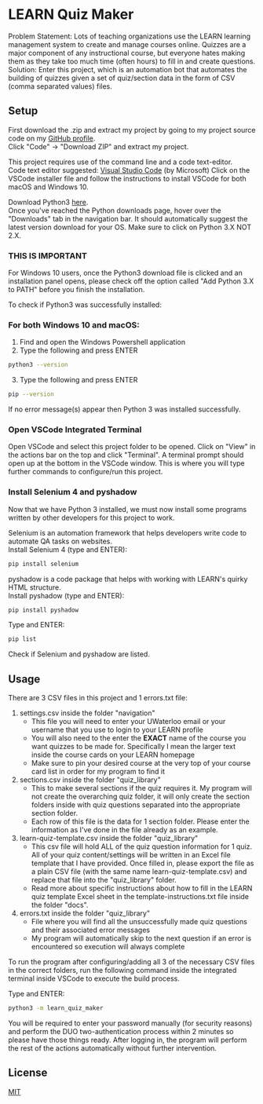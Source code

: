 # LEARN Quiz Maker
Problem Statement: Lots of teaching organizations use the LEARN learning management system to create and manage courses online. Quizzes are a major component of any instructional course, but everyone hates making them as they take too much time (often hours) to fill in and create questions.\
Solution: Enter this project, which is an automation bot that automates the building of quizzes given a set of quiz/section data in the form of CSV (comma separated values) files.

## Setup
First download the .zip and extract my project by going to my project source code on my [GitHub profile](https://github.com/lekangwang/learn-quiz-maker).\
Click "Code" -> "Download ZIP" and extract my project.

This project requires use of the command line and a code text-editor.\
Code text editor suggested: [Visual Studio Code](https://code.visualstudio.com/docs/setup/setup-overview) (by Microsoft)
Click on the VSCode installer file and follow the instructions to install VSCode for both macOS and Windows 10. 

Download Python3 [here](https://www.python.org/downloads/).\
Once you've reached the Python downloads page, hover over the "Downloads" tab in the navigation bar. It should automatically suggest the latest version download for your OS. Make sure to click on Python 3.X NOT 2.X.

### THIS IS IMPORTANT
For Windows 10 users, once the Python3 download file is clicked and an installation panel opens, please check off the option called "Add Python 3.X to PATH" before you finish the installation. 

To check if Python3 was successfully installed: 

### For both Windows 10 and macOS:
1. Find and open the Windows Powershell application
2. Type the following and press ENTER
```bash 
python3 --version
```

3. Type the following and press ENTER
```bash
pip --version
```
If no error message(s) appear then Python 3 was installed successfully.

### Open VSCode Integrated Terminal
Open VSCode and select this project folder to be opened. Click on "View" in the actions bar on the top and click "Terminal". A terminal prompt should open up at the bottom in the VSCode window. This is where you will type further commands to configure/run this project.

### Install Selenium 4 and pyshadow
Now that we have Python 3 installed, we must now install some programs written by other developers for this project to work.

Selenium is an automation framework that helps developers write code to automate QA tasks on websites. \
Install Selenium 4 (type and ENTER):
```bash
pip install selenium
```

pyshadow is a code package that helps with working with LEARN's quirky HTML structure. \
Install pyshadow (type and ENTER):
```bash
pip install pyshadow
```

Type and ENTER:
```bash 
pip list
```
Check if Selenium and pyshadow are listed. 

## Usage
There are 3 CSV files in this project and 1 errors.txt file:
1. settings.csv inside the folder "navigation"
    - This file you will need to enter your UWaterloo email or your username that you use to login to your LEARN profile
    - You will also need to the enter the **EXACT** name of the course you want quizzes to be made for. Specifically I mean the larger text inside the course cards on your LEARN homepage
    - Make sure to pin your desired course at the very top of your course card list in order for my program to find it
2. sections.csv inside the folder "quiz_library"
    - This to make several sections if the quiz requires it. My program will not create the overarching quiz folder, it will only create the section folders inside with quiz questions separated into the appropriate section folder. 
    - Each row of this file is the data for 1 section folder. Please enter the information as I've done in the file already as an example.
3. learn-quiz-template.csv inside the folder "quiz_library"
    - This csv file will hold ALL of the quiz question information for 1 quiz. All of your quiz content/settings will be written in an Excel file template that I have provided. Once filled in, please export the file as a plain CSV file (with the same name learn-quiz-template.csv) and replace that file into the "quiz_library" folder.
    - Read more about specific instructions about how to fill in the LEARN quiz template Excel sheet in the template-instructions.txt file inside the folder "docs". 
3. errors.txt inside the folder "quiz_library"
    - File where you will find all the unsuccessfully made quiz questions and their associated error messages
    - My program will automatically skip to the next question if an error is encountered so execution will always complete

To run the program after configuring/adding all 3 of the necessary CSV files in the correct folders, run the following command inside the integrated terminal inside VSCode to execute the build process. 

Type and ENTER:
```bash
python3 -m learn_quiz_maker
```

You will be required to enter your password manually (for security reasons) and perform the DUO two-authentication process within 2 minutes so please have those things ready. After logging in, the program will perform the rest of the actions automatically without further intervention. 

## License
[MIT](https://choosealicense.com/licenses/mit/)
